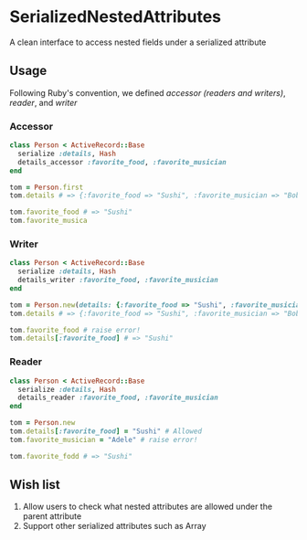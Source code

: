 # SerializedNestedAttributes

A clean interface to access nested fields under a serialized attribute

## Usage
Following Ruby's convention, we defined *accessor (readers and writers)*, *reader*, and *writer*

### Accessor
```ruby
class Person < ActiveRecord::Base
  serialize :details, Hash
  details_accessor :favorite_food, :favorite_musician
end

tom = Person.first
tom.details # => {:favorite_food => "Sushi", :favorite_musician => "Bob Dylan"}

tom.favorite_food # => "Sushi"
tom.favorite_musica
```

### Writer
```ruby
class Person < ActiveRecord::Base
  serialize :details, Hash
  details_writer :favorite_food, :favorite_musician
end

tom = Person.new(details: {:favorite_food => "Sushi", :favorite_musician => "Bob Dylan"})
tom.details # => {:favorite_food => "Sushi", :favorite_musician => "Bob Dylan"}

tom.favorite_food # raise error!
tom.details[:favorite_food] # => "Sushi"
```

### Reader
```ruby
class Person < ActiveRecord::Base
  serialize :details, Hash
  details_reader :favorite_food, :favorite_musician
end

tom = Person.new
tom.details[:favorite_food] = "Sushi" # Allowed
tom.favorite_musician = "Adele" # raise error!

tom.favorite_fodd # => "Sushi"
```

## Wish list
1. Allow users to check what nested attributes are allowed under the parent attribute
2. Support other serialized attributes such as Array